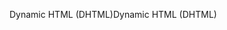 <span data-ttu-id="11771-101">Dynamic HTML (DHTML)</span><span class="sxs-lookup"><span data-stu-id="11771-101">Dynamic HTML (DHTML)</span></span>